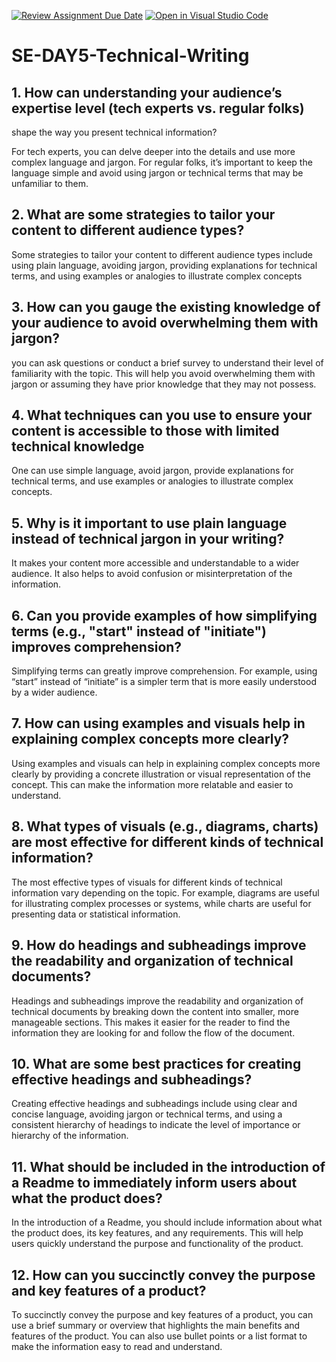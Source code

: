 [![Review Assignment Due Date](https://classroom.github.com/assets/deadline-readme-button-22041afd0340ce965d47ae6ef1cefeee28c7c493a6346c4f15d667ab976d596c.svg)](https://classroom.github.com/a/zsAR-pyY)
[![Open in Visual Studio Code](https://classroom.github.com/assets/open-in-vscode-2e0aaae1b6195c2367325f4f02e2d04e9abb55f0b24a779b69b11b9e10269abc.svg)](https://classroom.github.com/online_ide?assignment_repo_id=18467258&assignment_repo_type=AssignmentRepo)
# SE-DAY5-Technical-Writing
## 1. How can understanding your audience’s expertise level (tech experts vs. regular folks)
 shape the way you present technical information?

For tech experts, you can delve deeper into the details and use more complex language and jargon. For regular folks, it’s important to keep the language simple and avoid using jargon or technical terms that may be unfamiliar to them.

## 2. What are some strategies to tailor your content to different audience types?

Some strategies to tailor your content to different audience types include using plain language, avoiding jargon, providing explanations for technical terms, and using examples or analogies to illustrate complex concepts

## 3. How can you gauge the existing knowledge of your audience to avoid overwhelming them with jargon?

you can ask questions or conduct a brief survey to understand their level of familiarity with the topic. This will help you avoid overwhelming them with jargon or assuming they have prior knowledge that they may not possess.

## 4. What techniques can you use to ensure your content is accessible to those with limited technical knowledge

One can use simple language, avoid jargon, provide explanations for technical terms, and use examples or analogies to illustrate complex concepts.

## 5. Why is it important to use plain language instead of technical jargon in your writing?

It makes your content more accessible and understandable to a wider audience. It also helps to avoid confusion or misinterpretation of the information. 
## 6. Can you provide examples of how simplifying terms (e.g., "start" instead of "initiate") improves comprehension?

Simplifying terms can greatly improve comprehension. For example, using “start” instead of “initiate” is a simpler term that is more easily understood by a wider audience.

## 7. How can using examples and visuals help in explaining complex concepts more clearly?

Using examples and visuals can help in explaining complex concepts more clearly by providing a concrete illustration or visual representation of the concept. This can make the information more relatable and easier to understand.

## 8. What types of visuals (e.g., diagrams, charts) are most effective for different kinds of technical information?

The most effective types of visuals for different kinds of technical information vary depending on the topic. For example, diagrams are useful for illustrating complex processes or systems, while charts are useful for presenting data or statistical information.

## 9. How do headings and subheadings improve the readability and organization of technical documents?

Headings and subheadings improve the readability and organization of technical documents by breaking down the content into smaller, more manageable sections. This makes it easier for the reader to find the information they are looking for and follow the flow of the document.

## 10. What are some best practices for creating effective headings and subheadings?

Creating effective headings and subheadings include using clear and concise language, avoiding jargon or technical terms, and using a consistent hierarchy of headings to indicate the level of importance or hierarchy of the information.

## 11. What should be included in the introduction of a Readme to immediately inform users about what the product does?

In the introduction of a Readme, you should include information about what the product does, its key features, and any requirements. This will help users quickly understand the purpose and functionality of the product.

## 12. How can you succinctly convey the purpose and key features of a product?

To succinctly convey the purpose and key features of a product, you can use a brief summary or overview that highlights the main benefits and features of the product. You can also use bullet points or a list format to make the information easy to read and understand.
